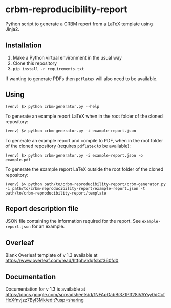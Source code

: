# crbm-reproducibility-report

Python script to generate a CRBM report from a LaTeX template using Jinja2.

## Installation

1. Make a Python virtual environment in the usual way
2. Clone this repository
3. `pip install -r requirements.txt`

If wanting to generate PDFs then `pdflatex` will also need to be available.

## Using

```
(venv) $> python crbm-generator.py --help
```

To generate an example report LaTeX when in the root folder of the cloned repository:

```
(venv) $> python crbm-generator.py -i example-report.json
```

To generate an example report and compile to PDF, when in the root folder of the cloned repository (requires `pdflatex` to be available):

```
(venv) $> python crbm-generator.py -i example-report.json -o example.pdf
```

To generate the example report LaTeX outside the root folder of the cloned repository:

```
(venv) $> python path/to/crbm-reproducibility-report/crbm-generator.py -i path/to/crbm-reproducibility-report/example-report.json -t path/to/crbm-reproducibility-report/template
```

## Report description file

JSON file containing the information required for the report. See `example-report.json` for an example.


## Overleaf
Blank Overleaf template of v 1.3 available at https://www.overleaf.com/read/htfphvrdgfsb#360fd0


## Documentation 

Documentation for v 1.3 is available at https://docs.google.com/spreadsheets/d/1NFApGabBi3ZtP328lVAYsy0dCcfHoXfnvjzz7Byl3Mk/edit?usp=sharing

